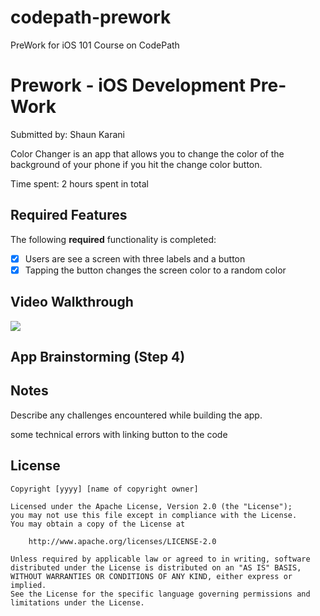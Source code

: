 # codepath-prework
PreWork for iOS 101 Course on CodePath
# Prework - iOS Development Pre-Work

Submitted by: Shaun Karani

Color Changer is an app that allows you to change the color of the background of your phone if you hit the change color button.

Time spent: 2 hours spent in total

## Required Features

The following **required** functionality is completed:

- [X] Users are see a screen with three labels and a button
- [X] Tapping the button changes the screen color to a random color
 
## Video Walkthrough

<div>
    <a href="https://www.loom.com/share/ea9fbfd3d8614bd58d9d495ffd517e5f">
    </a>
    <a href="https://www.loom.com/share/ea9fbfd3d8614bd58d9d495ffd517e5f">
      <img style="max-width:300px;" src="https://cdn.loom.com/sessions/thumbnails/ea9fbfd3d8614bd58d9d495ffd517e5f-with-play.gif">
    </a>
  </div>

## App Brainstorming (Step 4)

## Notes

Describe any challenges encountered while building the app.

some technical errors with linking button to the code

## License

    Copyright [yyyy] [name of copyright owner]

    Licensed under the Apache License, Version 2.0 (the "License");
    you may not use this file except in compliance with the License.
    You may obtain a copy of the License at

        http://www.apache.org/licenses/LICENSE-2.0

    Unless required by applicable law or agreed to in writing, software
    distributed under the License is distributed on an "AS IS" BASIS,
    WITHOUT WARRANTIES OR CONDITIONS OF ANY KIND, either express or implied.
    See the License for the specific language governing permissions and
    limitations under the License.
